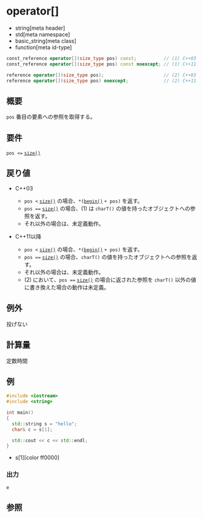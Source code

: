 # operator[]
* string[meta header]
* std[meta namespace]
* basic_string[meta class]
* function[meta id-type]

```cpp
const_reference operator[](size_type pos) const;          // (1) C++03
const_reference operator[](size_type pos) const noexcept; // (1) C++11

reference operator[](size_type pos);                      // (2) C++03
reference operator[](size_type pos) noexcept;             // (2) C++11
```

## 概要
`pos` 番目の要素への参照を取得する。


## 要件
`pos <=` [`size()`](size.md)


## 戻り値
- C++03
    - `pos <` [`size()`](size.md) の場合、`*(`[`begin()`](begin.md) `+ pos)` を返す。
    - `pos ==` [`size()`](size.md) の場合、(1) は `charT()` の値を持ったオブジェクトへの参照を返す。
    - それ以外の場合は、未定義動作。

- C++11以降
    - `pos <` [`size()`](size.md) の場合、`*(`[`begin()`](begin.md) `+ pos)` を返す。
    - `pos ==` [`size()`](size.md) の場合、`charT()` の値を持ったオブジェクトへの参照を返す。
    - それ以外の場合は、未定義動作。
    - (2) において、`pos ==` [`size()`](size.md) の場合に返された参照を `charT()` 以外の値に書き換えた場合の動作は未定義。


## 例外
投げない


## 計算量
定数時間


## 例
```cpp example
#include <iostream>
#include <string>

int main()
{
  std::string s = "hello";
  char& c = s[1];

  std::cout << c << std::endl;
}
```
* s[1][color ff0000]

### 出力
```
e
```

## 参照
